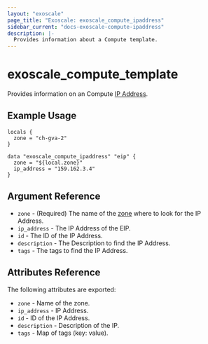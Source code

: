 ```yaml
---
layout: "exoscale"
page_title: "Exoscale: exoscale_compute_ipaddress"
sidebar_current: "docs-exoscale-compute-ipaddress"
description: |-
  Provides information about a Compute template.
---
```


# exoscale\_compute\_template

Provides information on an Compute [IP Address][ip].

[ip]: https://community.exoscale.com/documentation/compute/eip/

## Example Usage

```hcl
locals {
  zone = "ch-gva-2"
}

data "exoscale_compute_ipaddress" "eip" {
  zone = "${local.zone}"
  ip_address = "159.162.3.4"
}
```

## Argument Reference

* `zone` - (Required) The name of the [zone][zone] where to look for the IP Address.
* `ip_address` - The IP Address of the EIP.
* `id` - The ID of the IP Address.
* `description` - The Description to find the IP Address.
* `tags` - The tags to find the IP Address.

[zone]: https://www.exoscale.com/datacenters/

## Attributes Reference

The following attributes are exported:

* `zone` - Name of the zone.
* `ip_address` - IP Address.
* `id` - ID of the IP Address.
* `description` - Description of the IP.
* `tags` - Map of tags (key: value).
